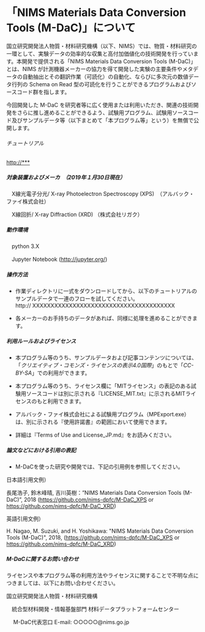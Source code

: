 # 「NIMS Materials Data Conversion Tools (M-DaC)」について

国立研究開発法人物質・材料研究機構（以下、NIMS）では、物質・材料研究の一環として、実験データの効率的な収集と高付加価値化の技術開発を行っています。本開発で提供される「NIMS Materials Data Conversion Tools (M-DaC)」とは、NIMS が計測機器メーカーの協力を得て開発した実験の主要条件やメタデータの自動抽出とその翻訳作業（可読化）の自動化、ならびに多次元の数値データ行列の Schema on Read 型の可読化を行うことができるプログラムおよびソースコード群を指します。

今回開発した M-DaC を研究者等に広く使用または利用いただき、関連の技術開発をさらに推し進めることができるよう、試験用プログラム、試験用ソースコード及びサンプルデータ等（以下まとめて「本プログラム等」という）を無償で公開します。

###### チュートリアル

  <http://***>

##### 対象装置およびメーカ　（2019年１月30日現在）

　X線光電子分光/ X-ray Photoelectron Spectroscopy (XPS)　（アルバック・ファイ株式会社）

　X線回折/ X-ray Diffraction (XRD) （株式会社リガク）



##### 動作環境

　python 3.X

　Jupyter Notebook (http://jupyter.org/)



##### 操作方法

* 作業ディレクトリに一式をダウンロードしてから、以下のチュートリアルのサンプルデータで一連のフローを試してください。<br />
http:// XXXXXXXXXXXXXXXXXXXXXXXXXXXXXXXXXXXXXXX

* 各メーカーのお手持ちのデータがあれば、同様に処理を進めることができます。



##### 利用ルールおよびライセンス

* 本プログラム等のうち、サンプルデータおよび記事コンテンツについては、「*クリエイティブ・コモンズ・ライセンスの表示4.0国際*」のもとで「*CC-BY-SA*」での利用ができます。

* 本プログラム等のうち、ライセンス欄に「MITライセンス」の表記のある試験用ソースコードは別に示される『LICENSE_MIT.txt』に示されるMITライセンスのもと利用できます。

* アルバック・ファイ株式会社による試験用プログラム（MPExport.exe）は、別に示される『使用許諾書』の範囲において使用できます。

* 詳細は『Terms of Use and License_JP.md』をお読みください。



##### 論文などにおける引用の表記

* M-DaCを使った研究や開発では、下記の引用例を参照してください。

日本語引用文例）　

長尾浩子, 鈴木峰晴, 吉川英樹：”NIMS Materials Data Conversion Tools (M-DaC)”, 2018 (https://github.com/nims-dpfc/M-DaC_XPS   or   https://github.com/nims-dpfc/M-DaC_XRD)

英語引用文例）

H. Nagao, M. Suzuki, and H. Yoshikawa: "NIMS Materials Data Conversion Tools (M-DaC)", 2018, (https://github.com/nims-dpfc/M-DaC_XPS   or   https://github.com/nims-dpfc/M-DaC_XRD)



##### M-DaCに関するお問い合わせ

ライセンスや本プログラム等の利用方法やライセンスに関することで不明な点につきましては、以下にお問い合わせください。



国立研究開発法人物質・材料研究機構　

 　統合型材料開発・情報基盤部門 材料データプラットフォームセンター　

　 M-DaC代表窓口  E-mail: ○○○○○@nims.go.jp
